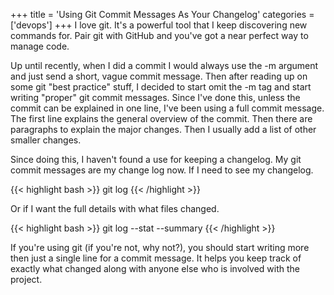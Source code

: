 +++
title = 'Using Git Commit Messages As Your Changelog'
categories = ['devops']
+++
I love git. It's a powerful tool that I keep discovering new commands for. Pair git with GitHub and you've got a near perfect way to manage code.

Up until recently, when I did a commit I would always use the -m argument and just send a short, vague commit message. Then after reading up on some git "best practice" stuff, I decided to start omit the -m tag and start writing "proper" git commit messages. Since I've done this, unless the commit can be explained in one line, I've been using a full commit message. The first line explains the general overview of the commit. Then there are paragraphs to explain the major changes. Then I usually add a list of other smaller changes.

Since doing this, I haven't found a use for keeping a changelog. My git commit messages are my change log now. If I need to see my changelog.

{{< highlight bash >}}
git log
{{< /highlight >}}

Or if I want the full details with what files changed.

{{< highlight bash >}}
git log --stat --summary
{{< /highlight >}}

If you're using git (if you're not, why not?), you should start writing more then just a single line for a commit message. It helps you keep track of exactly what changed along with anyone else who is involved with the project.
